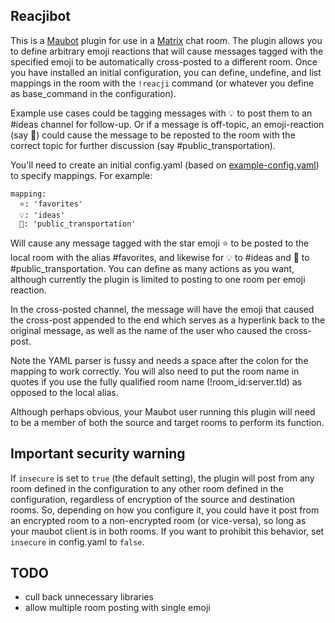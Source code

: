 ## Reacjibot
This is a [Maubot](https://github.com/maubot/maubot) plugin for use in a [Matrix](https://matrix.org/) chat room. The plugin allows you to define arbitrary emoji reactions that will cause messages tagged with the specified emoji to be automatically cross-posted to a different room. Once you have installed an initial configuration, you can define, undefine, and list mappings in the room with the `!reacji` command (or whatever you define as base_command in the configuration).

Example use cases could be tagging messages with :bulb: to post them to an #ideas channel for follow-up. Or if a message is off-topic, an emoji-reaction (say :train:) could cause the message to be reposted to the room with the correct topic for further discussion (say #public_transportation).

You'll need to create an initial config.yaml (based on [example-config.yaml](example-config.yaml)) to specify mappings. For example:
```
mapping:
  ⭐️: 'favorites'
  💡: 'ideas'
  🚋: 'public_transportation'
```
Will cause any message tagged with the star emoji :star: to be posted to the local room with the alias #favorites, and likewise for :bulb: to #ideas and :train: to #public_transportation. You can define as many actions as you want, although currently the plugin is limited to posting to one room per emoji reaction.

In the cross-posted channel, the message will have the emoji that caused the cross-post appended to the end which serves as a hyperlink back to the original message, as well as the name of the user who caused the cross-post.

Note the YAML parser is fussy and needs a space after the colon for the mapping to work correctly. You will also need to put the room name in quotes if you use the fully qualified room name (!room_id:server.tld) as opposed to the local alias.

Although perhaps obvious, your Maubot user running this plugin will need to be a member of both the source and target rooms to perform its function.

## Important security warning
If `insecure` is set to `true` (the default setting), the plugin will post from any room defined in the configuration to any other room defined in the configuration, regardless of encryption of the source and destination rooms. So, depending on how you configure it, you could have it post from an encrypted room to a non-encrypted room (or vice-versa), so long as your maubot client is in both rooms. If you want to prohibit this behavior, set `insecure` in config.yaml to `false`.

## TODO 

* cull back unnecessary libraries
* allow multiple room posting with single emoji
